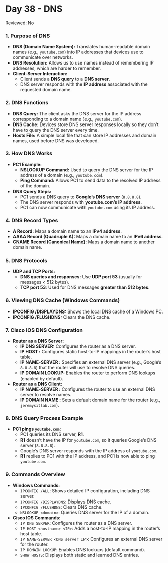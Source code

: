 # Day 38 - DNS

Reviewed: No

### **1. Purpose of DNS**

- **DNS (Domain Name System):** Translates human-readable domain names (e.g., `youtube.com`) into IP addresses that devices use to communicate over networks.
- **DNS Resolution:** Allows us to use names instead of remembering IP addresses, which are harder to remember.
- **Client-Server Interaction:**
    - Client sends a **DNS query** to a **DNS server**.
    - DNS server responds with the **IP address** associated with the requested domain name.

### **2. DNS Functions**

- **DNS Query:** The client asks the DNS server for the IP address corresponding to a domain name (e.g., `youtube.com`).
- **DNS Cache:** Devices store DNS server responses locally so they don’t have to query the DNS server every time.
- **Hosts File:** A simple local file that can store IP addresses and domain names, used before DNS was developed.

### **3. How DNS Works**

- **PC1 Example:**
    - **NSLOOKUP Command:** Used to query the DNS server for the IP address of a domain (e.g., `youtube.com`).
    - **Ping Command:** Allows PC1 to send data to the resolved IP address of the domain.
- **DNS Query Steps:**
    - PC1 sends a DNS query to **Google’s DNS server** (`8.8.8.8`).
    - The DNS server responds with **youtube.com’s IP address**.
    - PC1 can now communicate with `youtube.com` using its IP address.

### **4. DNS Record Types**

- **A Record:** Maps a domain name to an **IPv4 address**.
- **AAAA Record (Quadruple A):** Maps a domain name to an **IPv6 address**.
- **CNAME Record (Canonical Name):** Maps a domain name to another domain name.

### **5. DNS Protocols**

- **UDP and TCP Ports:**
    - **DNS queries and responses:** Use **UDP port 53** (usually for messages < 512 bytes).
    - **TCP port 53**: Used for DNS messages **greater than 512 bytes**.

### **6. Viewing DNS Cache (Windows Commands)**

- **IPCONFIG /DISPLAYDNS:** Shows the local DNS cache of a Windows PC.
- **IPCONFIG /FLUSHDNS:** Clears the DNS cache.

### **7. Cisco IOS DNS Configuration**

- **Router as a DNS Server:**
    - **IP DNS SERVER:** Configures the router as a DNS server.
    - **IP HOST <hostname> <IP address>:** Configures static host-to-IP mappings in the router’s host table.
    - **IP NAME-SERVER <DNS server IP>:** Specifies an external DNS server (e.g., Google’s `8.8.8.8`) that the router will use to resolve DNS queries.
    - **IP DOMAIN LOOKUP:** Enables the router to perform DNS lookups (enabled by default).
- **Router as a DNS Client:**
    - **IP NAME-SERVER <DNS server IP>:** Configures the router to use an external DNS server to resolve names.
    - **IP DOMAIN NAME <domain name>:** Sets a default domain name for the router (e.g., `jeremysitlab.com`).

### **8. DNS Query Process Example**

- **PC1 pings `youtube.com`:**
    - PC1 queries its DNS server, **R1**.
    - **R1** doesn’t have the IP for `youtube.com`, so it queries Google’s DNS server (`8.8.8.8`).
    - Google’s DNS server responds with the IP address of `youtube.com`.
    - **R1** replies to PC1 with the IP address, and PC1 is now able to ping `youtube.com`.

### **9. Commands Overview**

- **Windows Commands:**
    - `IPCONFIG /ALL`: Shows detailed IP configuration, including DNS server.
    - `IPCONFIG /DISPLAYDNS`: Displays DNS cache.
    - `IPCONFIG /FLUSHDNS`: Clears DNS cache.
    - `NSLOOKUP <domain>`: Queries DNS server for the IP of a domain.
- **Cisco IOS Commands:**
    - `IP DNS SERVER`: Configures the router as a DNS server.
    - `IP HOST <hostname> <IP>`: Adds a host-to-IP mapping in the router’s host table.
    - `IP NAME-SERVER <DNS server IP>`: Configures an external DNS server for the router.
    - `IP DOMAIN LOOKUP`: Enables DNS lookups (default command).
    - `SHOW HOSTS`: Displays both static and learned DNS entries.